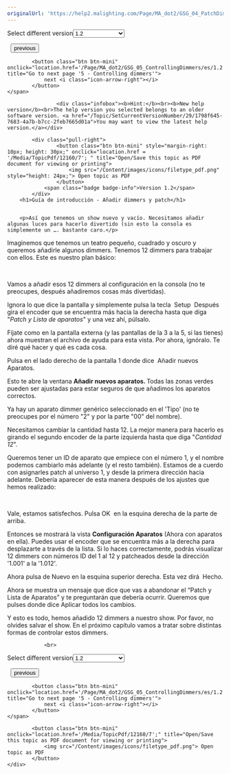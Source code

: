 ```yaml
---
originalUrl: 'https://help2.malighting.com/Page/MA_dot2/GSG_04_PatchDimmers/es/1.2'
---
```


<div class="topic-navigation">

<div class="pull-right">
	<span class="pull-left">


<div class="pull-left">
<form action="/Topic/SetCurrentVersionNumber" class="form-inline" id="frmTagSelector" method="post">	<span class="form-mini">
		<div class="input-prepend"><span class="add-on">Select different version</span><select autocomplete="off" id="versionNumberId" name="versionNumberId" onchange="$(this).closest('#frmTagSelector').submit();" style="width: 120px;"><option value="">- latest -</option>
<option value="3">1.1</option>
<option selected="selected" value="7">1.2</option>
<option value="12">1.3</option>
<option value="16">1.5</option>
<option value="29">1.9</option>
</select></div>
		<input data-val="true" data-val-number="The field Int32 must be a number." data-val-required="The Int32 field is required." id="ProductId" name="ProductId" type="hidden" value="7">
		<input id="CurrentGuid" name="CurrentGuid" type="hidden" value="1798f645-7683-4a7b-b7cc-2feb7665d01a">
	</span>
</form></div>&nbsp;	</span>
	<span class="pull-right" style="white-space: nowrap;">
			<button class="btn btn-mini" onclick="location.href='/Page/MA_dot2/GSG_03_CreateNewShow/es/1.2'; " title="Go to previous page '3 - Create a new empty show'">
				<i class="icon-arrow-left"></i> previous
			</button>

			<button class="btn btn-mini" onclick="location.href='/Page/MA_dot2/GSG_05_ControllingDimmers/es/1.2';" title="Go to next page '5 - Controlling dimmers'">
				next <i class="icon-arrow-right"></i> 
			</button>
	</span>
</div>
<div class="clear-fix" style="margin-bottom: 10px"></div>
</div>

					<div class="infobox"><b>Hint:</b><br><b>New help version</b><br>The help version you selected belongs to an older software version. <a href="/Topic/SetCurrentVersionNumber/29/1798f645-7683-4a7b-b7cc-2feb7665d01a">You may want to view the latest help version.</a></div>

			<div class="pull-right">
					<button class="btn btn-mini" style="margin-right: 10px; height: 30px;" onclick="location.href = '/Media/TopicPdf/12160/7'; " title="Open/Save this topic as PDF document for viewing or printing">
						<img src="/Content/images/icons/filetype_pdf.png" style="height: 24px;"> Open topic as PDF
					</button>
				<span class="badge badge-info">Version 1.2</span>
			</div>
		<h1>Guía de introducción - Añadir dimmers y patch</h1>


		<p>Así que tenemos un show nuevo y vacío. Necesitamos añadir algunas luces para hacerlo divertido (sin esto la consola es simplemente un …. bastante caro.</p>

<p>Imaginemos que tenemos un teatro pequeño, cuadrado y oscuro y queremos añadirle algunos dimmers. Tenemos 12 dimmers para trabajar con ellos. Este es nuestro plan básico:</p>

<p><br>
<span class="image_gray_border"><img alt="" src="/Media/Image/Dot2_GettingStarted_AddAndPatchDimmers_01_1-0.png"></span></p>

<p>Vamos a añadir esos 12 dimmers al configuración&nbsp;en la consola (no te preocupes, después añadiremos cosas más divertidas).&nbsp;</p>

<p>Ignora lo que dice la pantalla y simplemente pulsa la tecla&nbsp;&nbsp;<span class="hardkey">Setup </span>&nbsp;Después gira el encoder que se encuentra más hacia la derecha hasta que diga "<em>Patch y Lista de aparatos</em>" y una vez ahí, púlsalo.</p>

<p>Fíjate como en la pantalla externa (y las pantallas de la 3 a la 5, si las tienes) ahora muestran el archivo de ayuda para esta vista. Por ahora, ignóralo. Te diré qué hacer y qué es cada cosa.</p>

<p>Pulsa en el lado derecho de la pantalla 1 donde dice&nbsp; <span class="softkey">Añadir nuevos Aparatos</span>.&nbsp;</p>

<p>Esto te abre la ventana <strong>Añadir nuevos aparatos. </strong>Todas las zonas verdes pueden ser ajustadas para estar seguros de que añadimos los aparatos correctos.</p>

<p>Ya hay un aparato dimmer genérico seleccionado en el 'Tipo' (no te preocupes por el número "2" y por la parte "00" del nombre).</p>

<p>Necesitamos cambiar la cantidad hasta 12. La mejor manera para hacerlo es girando el segundo encoder de la parte izquierda hasta que diga "<em>Cantidad 12</em>".</p>

<p>Queremos tener un ID de aparato que empiece con el número 1, y el nombre podemos cambiarlo más adelante (y el resto también). Estamos de a cuerdo con asignarles patch al universo 1, y desde la primera dirección hacia adelante. Debería aparecer de esta manera después de los ajustes que hemos realizado:</p>

<p><br>
<span class="image_gray_border"><img alt="" src="/Media/Image/Dot2_GettingStarted_AddAndPatchDimmers_02_1-1-3.png"></span></p>

<p>Vale, estamos satisfechos. Pulsa OK &nbsp;en la esquina derecha de la parte de arriba.&nbsp;</p>

<p>Entonces se mostrará la vista <strong>Configuración&nbsp;Aparatos</strong> (Ahora con aparatos en ella). Puedes usar el encoder que se encuentra más a la derecha para desplazarte a través de la lista. Si lo haces correctamente, podrás visualizar 12 dimmers con números ID del 1 al 12 y patcheados desde la dirección '1.001' a la '1.012'.</p>

<p>Ahora pulsa de Nuevo en la esquina superior derecha. Esta vez dirá&nbsp; <span class="softkey">Hecho</span>.</p>

<p>Ahora se muestra un mensaje que dice que vas a abandonar el “Patch y Lista de Aparatos” y te preguntarán que debería ocurrir. Queremos que pulses donde dice <span class="softkey">Aplicar todos los cambios</span>.</p>

<p>Y esto es todo, hemos añadido 12 dimmers a nuestro show. Por favor, no olvides salvar el show. En el próximo capítulo vamos a tratar sobre distintas formas de controlar estos dimmers.&nbsp;</p>


				<br>
<div class="topic-navigation">

<div class="pull-right">
	<span class="pull-left">


<div class="pull-left">
<form action="/Topic/SetCurrentVersionNumber" class="form-inline" id="frmTagSelector" method="post">	<span class="form-mini">
		<div class="input-prepend"><span class="add-on">Select different version</span><select autocomplete="off" id="versionNumberId" name="versionNumberId" onchange="$(this).closest('#frmTagSelector').submit();" style="width: 120px;"><option value="">- latest -</option>
<option value="3">1.1</option>
<option selected="selected" value="7">1.2</option>
<option value="12">1.3</option>
<option value="16">1.5</option>
<option value="29">1.9</option>
</select></div>
		<input data-val="true" data-val-number="The field Int32 must be a number." data-val-required="The Int32 field is required." id="ProductId" name="ProductId" type="hidden" value="7">
		<input id="CurrentGuid" name="CurrentGuid" type="hidden" value="1798f645-7683-4a7b-b7cc-2feb7665d01a">
	</span>
</form></div>&nbsp;	</span>
	<span class="pull-right" style="white-space: nowrap;">
			<button class="btn btn-mini" onclick="location.href='/Page/MA_dot2/GSG_03_CreateNewShow/es/1.2'; " title="Go to previous page '3 - Create a new empty show'">
				<i class="icon-arrow-left"></i> previous
			</button>

			<button class="btn btn-mini" onclick="location.href='/Page/MA_dot2/GSG_05_ControllingDimmers/es/1.2';" title="Go to next page '5 - Controlling dimmers'">
				next <i class="icon-arrow-right"></i> 
			</button>
	</span>
</div>
	<div class="clear-fix"></div>
	<div class="pull-right">
	
			<button class="btn btn-mini" onclick="location.href='/Media/TopicPdf/12160/7';" title="Open/Save this topic as PDF document for viewing or printing">
				<img src="/Content/images/icons/filetype_pdf.png"> Open topic as PDF
			</button>
	</div>
<div class="clear-fix" style="margin-bottom: 10px"></div>
</div>

	

